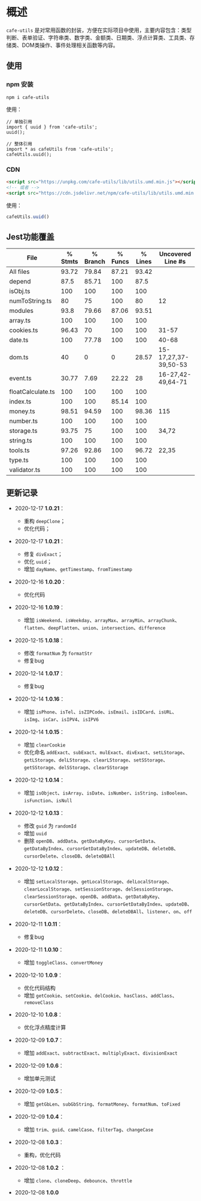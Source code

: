 # 概述

`cafe-utils` 是对常用函数的封装，方便在实际项目中使用，主要内容包含：类型判断、表单验证、字符串类、数字类、金额类、日期类、浮点计算类、工具类、存储类、DOM类操作、事件处理相关函数等内容。

## 使用

### npm 安装

```shell
npm i cafe-utils
```

使用：

```shell
// 单独引用
import { uuid } from 'cafe-utils';
uuid();

// 整体引用
import * as cafeUtils from 'cafe-utils';
cafeUtils.uuid();
```

### CDN

```html
<script src="https://unpkg.com/cafe-utils/lib/utils.umd.min.js"></script>
<!-- 或者 -->
<script src="https://cdn.jsdelivr.net/npm/cafe-utils/lib/utils.umd.min.js"></script>
```

使用：

```js
cafeUtils.uuid()
```

## Jest功能覆盖

File                | % Stmts | % Branch | % Funcs | % Lines | Uncovered Line #s    
--------------------|---------|----------|---------|---------|----------------------
All files           |   93.72 |    79.84 |   87.21 |   93.42 |                      
 depend             |    87.5 |    85.71 |     100 |    87.5 |                      
  isObj.ts          |     100 |      100 |     100 |     100 |                      
  numToString.ts    |      80 |       75 |     100 |      80 | 12                   
 modules            |    93.8 |    79.66 |   87.06 |   93.51 |                      
  array.ts          |     100 |      100 |     100 |     100 |                      
  cookies.ts        |   96.43 |       70 |     100 |     100 | 31-57
  date.ts           |     100 |    77.78 |     100 |     100 | 40-68
  dom.ts            |      40 |        0 |       0 |   28.57 | 15-17,27,37-39,50-53
  event.ts          |   30.77 |     7.69 |   22.22 |      28 | 16-27,42-49,64-71   
  floatCalculate.ts |     100 |      100 |     100 |     100 | 
  index.ts          |     100 |      100 |   85.14 |     100 | 
  money.ts          |   98.51 |    94.59 |     100 |   98.36 | 115
  number.ts         |     100 |      100 |     100 |     100 | 
  storage.ts        |   93.75 |       75 |     100 |     100 | 34,72
  string.ts         |     100 |      100 |     100 |     100 | 
  tools.ts          |   97.26 |    92.86 |     100 |   96.72 | 22,35
  type.ts           |     100 |      100 |     100 |     100 | 
  validator.ts      |     100 |      100 |     100 |     100 | 

## 更新记录

* 2020-12-17 **1.0.21**：  
  - 重构 `deepClone`；
  - 优化代码；

* 2020-12-17 **1.0.21**：  
  - 修复 `divExact`；
  - 优化 `uuid`；
  - 增加 `dayName`、`getTimestamp`、`fromTimestamp`

* 2020-12-16 **1.0.20**：  
  - 优化代码

* 2020-12-16 **1.0.19**：  
  - 增加 `isWeekend`、`isWeekday`、`arrayMax`、`arrayMin`、`arrayChunk`、`flatten`、`deepFlatten`、`union`、`intersection`、`difference`

* 2020-12-15 **1.0.18**：  
  - 修改 `formatNum` 为 `formatStr`
  - 修复bug

* 2020-12-14 **1.0.17**：  
  - 修复bug

* 2020-12-14 **1.0.16**：  
  - 增加 `isPhone`、`isTel`、`isZIPCode`、`isEmail`、`isIDCard`、`isURL`、`isImg`、`isCar`、`isIPV4`、`isIPV6`

* 2020-12-14 **1.0.15**：  
  - 增加 `clearCookie`
  - 优化命名 `addExact`、`subExact`、`mulExact`、`divExact`、`setLStorage`、`getLStorage`、`delLStorage`、`clearLStorage`、`setSStorage`、`getSStorage`、`delSStorage`、`clearSStorage`

* 2020-12-12 **1.0.14**：  
  - 增加 `isObject`、`isArray`、`isDate`、`isNumber`、`isString`、`isBoolean`、`isFunction`、`isNull`

* 2020-12-12 **1.0.13**：  
  - 修改 `guid` 为 `randomId`
  - 增加 `uuid`
  - 删除 `openDB`、`addData`、`getDataByKey`、`cursorGetData`、`getDataByIndex`、`cursorGetDataByIndex`、`updateDB`、`deleteDB`、`cursorDelete`、`closeDB`、`deleteDBAll`

* 2020-12-12 **1.0.12**：  
  - 增加 `setLocalStorage`、`getLocalStorage`、`delLocalStorage`、`clearLocalStorage`、`setSessionStorage`、`delSessionStorage`、`clearSessionStorage`、`openDB`、`addData`、`getDataByKey`、`cursorGetData`、`getDataByIndex`、`cursorGetDataByIndex`、`updateDB`、`deleteDB`、`cursorDelete`、`closeDB`、`deleteDBAll`、`listener`、`on`、`off`

* 2020-12-11 **1.0.11**：  
  - 修复bug

* 2020-12-11 **1.0.10**：  
  - 增加 `toggleClass`、`convertMoney`

* 2020-12-10 **1.0.9**：  
  - 优化代码结构
  - 增加 `getCookie`、`setCookie`、`delCookie`、`hasClass`、`addClass`、`removeClass`

* 2020-12-10 **1.0.8**：  
  - 优化浮点精度计算

* 2020-12-09 **1.0.7**：  
  - 增加 `addExact`、`subtractExact`、`multiplyExact`、`divisionExact`

* 2020-12-09 **1.0.6**：  
  - 增加单元测试

* 2020-12-09 **1.0.5**：  
  - 增加 `getGbLen`、`subGbString`、`formatMoney`、`formatNum`、`toFixed`

* 2020-12-09 **1.0.4**：  
  - 增加 `trim`、`guid`、`camelCase`、`filterTag`、`changeCase`

* 2020-12-08 **1.0.3**：  
  - 重构，优化代码

* 2020-12-08 **1.0.2** ：  
  - 增加 `clone`、`cloneDeep`、`debounce`、`throttle`

* 2020-12-08 **1.0.0**
